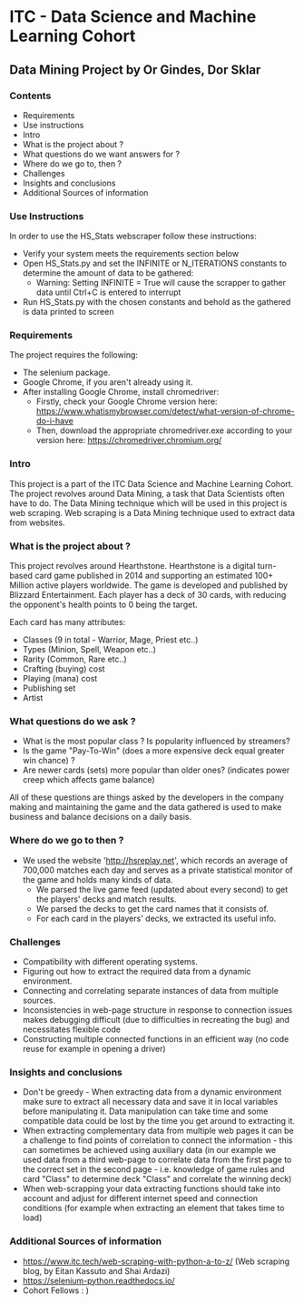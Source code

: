 # ITC -  Data Science and Machine Learning Cohort

## Data Mining Project by Or Gindes, Dor Sklar

### Contents 
* Requirements
* Use instructions
* Intro
* What is the project about ?
* What questions do we want answers for ?
* Where do we go to, then ?
* Challenges
* Insights and conclusions
* Additional Sources of information

### Use Instructions
In order to use the HS_Stats webscraper follow these instructions:
   * Verify your system meets the requirements section below
   * Open HS_Stats.py and set the INFINITE or N_ITERATIONS constants to determine the amount of data to be gathered:
        * Warning: Setting INFINITE = True will cause the scrapper to gather data until Ctrl+C is entered to interrupt 
   * Run HS_Stats.py with the chosen constants and behold as the gathered is data printed to screen

### Requirements
The project requires the following:
  * The selenium package. 
  * Google Chrome, if you aren't already using it.
  * After installing Google Chrome, install chromedriver: 
    * Firstly, check your Google Chrome version here: https://www.whatismybrowser.com/detect/what-version-of-chrome-do-i-have 
    * Then, download the appropriate chromedriver.exe according to your version here: https://chromedriver.chromium.org/

### Intro 

This project is a part of the ITC Data Science and Machine Learning Cohort. 
The project revolves around Data Mining, a task that Data Scientists often have to do. 
The Data Mining technique which will be used in this project is web scraping. 
Web scraping is a Data Mining technique used to extract data from websites. 


### What is the project about ? 

This project revolves around Hearthstone. 
Hearthstone is a digital turn-based card game published in 2014 and supporting an estimated 100+ Million active players worldwide.
The game is developed and published by Blizzard Entertainment. 
Each player has a deck of 30 cards, with reducing the opponent's health points to 0 being the target. 

Each card has many attributes:
* Classes (9 in total - Warrior, Mage, Priest etc..)
* Types (Minion, Spell, Weapon etc..)
* Rarity (Common, Rare etc..)
* Crafting (buying) cost
* Playing (mana) cost
* Publishing set
* Artist


### What questions do we ask ? 

* What is the most popular class ? Is popularity influenced by streamers? 
* Is the game "Pay-To-Win" (does a more expensive deck equal greater win chance) ?
* Are newer cards (sets) more popular than older ones? (indicates power creep which affects game balance)

All of these questions are things asked by the developers in the company making and maintaining the game 
and the data gathered is used to make business and balance decisions on a daily basis.

### Where do we go to then ?

* We used the website 'http://hsreplay.net', which records an average of 700,000 matches each day and serves as a private statistical monitor of the game and holds many kinds of data.
    * We parsed the live game feed (updated about every second) to get the players' decks and match results.
    * We parsed the decks to get the card names that it consists of.
    * For each card in the players' decks, we extracted its useful info.


### Challenges 

* Compatibility with different operating systems.
* Figuring out how to extract the required data from a dynamic environment.
* Connecting and correlating separate instances of data from multiple sources.
* Inconsistencies in web-page structure in response to connection issues makes debugging difficult 
  (due to difficulties in recreating the bug) and necessitates flexible code
* Constructing multiple connected functions in an efficient way (no code reuse for example in opening a driver)

### Insights and conclusions 

* Don't be greedy - When extracting data from a dynamic environment make sure to extract all necessary data 
and save it in local variables before manipulating it. Data manipulation can take time and some compatible data
could be lost by the time you get around to extracting it.
* When extracting complementary data from multiple web pages it can be a challenge to find points of correlation
to connect the information - this can sometimes be achieved using auxiliary data (in our example we used 
data from a third web-page to correlate data from the first page to the correct set in the second page - i.e.
knowledge of game rules and card "Class" to determine deck "Class" and correlate the winning deck)
* When web-scrapping your data extracting functions should take into account and adjust for different internet
speed and connection conditions (for example when extracting an element that takes time to load)

### Additional Sources of information 
 
* https://www.itc.tech/web-scraping-with-python-a-to-z/ (Web scraping blog, by Eitan Kassuto and Shai Ardazi)
* https://selenium-python.readthedocs.io/
* Cohort Fellows : ) 


